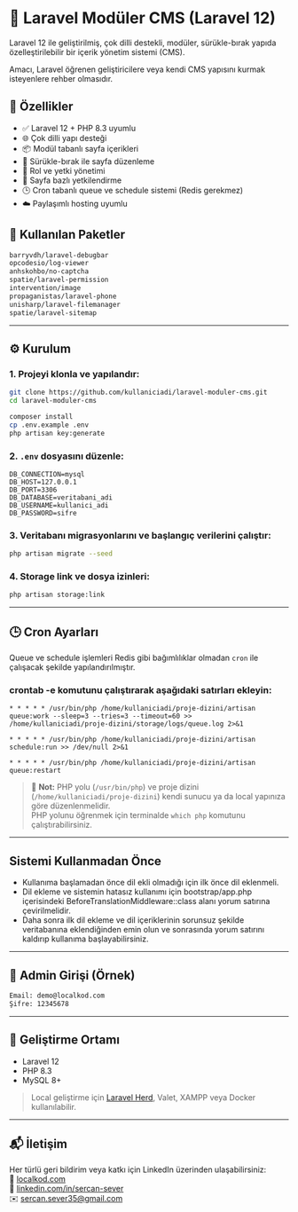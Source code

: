 
# 🧩 Laravel Modüler CMS (Laravel 12)

Laravel 12 ile geliştirilmiş, çok dilli destekli, modüler, sürükle-bırak yapıda özelleştirilebilir bir içerik yönetim sistemi (CMS).

Amacı, Laravel öğrenen geliştiricilere veya kendi CMS yapısını kurmak isteyenlere rehber olmasıdır.

## 🚀 Özellikler

- ✅ Laravel 12 + PHP 8.3 uyumlu
- 🌐 Çok dilli yapı desteği
- 📦 Modül tabanlı sayfa içerikleri
- 🔀 Sürükle-bırak ile sayfa düzenleme
- 🔐 Rol ve yetki yönetimi
- 🧾 Sayfa bazlı yetkilendirme
- 🕒 Cron tabanlı queue ve schedule sistemi (Redis gerekmez)
- ☁️ Paylaşımlı hosting uyumlu

## 🧰 Kullanılan Paketler

```bash
barryvdh/laravel-debugbar
opcodesio/log-viewer
anhskohbo/no-captcha
spatie/laravel-permission
intervention/image
propaganistas/laravel-phone
unisharp/laravel-filemanager
spatie/laravel-sitemap
```

---

## ⚙️ Kurulum

### 1. Projeyi klonla ve yapılandır:

```bash
git clone https://github.com/kullaniciadi/laravel-moduler-cms.git
cd laravel-moduler-cms

composer install
cp .env.example .env
php artisan key:generate
```

### 2. `.env` dosyasını düzenle:

```env
DB_CONNECTION=mysql
DB_HOST=127.0.0.1
DB_PORT=3306
DB_DATABASE=veritabani_adi
DB_USERNAME=kullanici_adi
DB_PASSWORD=sifre
```

### 3. Veritabanı migrasyonlarını ve başlangıç verilerini çalıştır:

```bash
php artisan migrate --seed
```

### 4. Storage link ve dosya izinleri:

```bash
php artisan storage:link
```

---

## 🕒 Cron Ayarları

Queue ve schedule işlemleri Redis gibi bağımlılıklar olmadan `cron` ile çalışacak şekilde yapılandırılmıştır.

### crontab -e komutunu çalıştırarak aşağıdaki satırları ekleyin:

```cron
* * * * * /usr/bin/php /home/kullaniciadi/proje-dizini/artisan queue:work --sleep=3 --tries=3 --timeout=60 >> /home/kullaniciadi/proje-dizini/storage/logs/queue.log 2>&1

* * * * * /usr/bin/php /home/kullaniciadi/proje-dizini/artisan schedule:run >> /dev/null 2>&1

* * * * * /usr/bin/php /home/kullaniciadi/proje-dizini/artisan queue:restart
```

> 📌 **Not:** PHP yolu (`/usr/bin/php`) ve proje dizini (`/home/kullaniciadi/proje-dizini`) kendi sunucu ya da local yapınıza göre düzenlenmelidir.  
PHP yolunu öğrenmek için terminalde `which php` komutunu çalıştırabilirsiniz.

---

## Sistemi Kullanmadan Önce

- Kullanıma başlamadan önce dil ekli olmadığı için ilk önce dil eklenmeli. 
- Dil ekleme ve sistemin hatasız kullanımı için bootstrap/app.php içerisindeki BeforeTranslationMiddleware::class alanı yorum satırına çevirilmelidir.
- Daha sonra ilk dil ekleme ve dil içeriklerinin sorunsuz şekilde veritabanına eklendiğinden emin olun ve sonrasında yorum satırını kaldırıp kullanıma başlayabilirsiniz.

---

## 🔐 Admin Girişi (Örnek)

```txt
Email: demo@localkod.com
Şifre: 12345678
```

---

## 🧪 Geliştirme Ortamı

- Laravel 12
- PHP 8.3
- MySQL 8+

> Local geliştirme için [Laravel Herd](https://herd.laravel.com/), Valet, XAMPP veya Docker kullanılabilir.

---

## 📬 İletişim

Her türlü geri bildirim veya katkı için LinkedIn üzerinden ulaşabilirsiniz:  
🔗 [localkod.com](https://localkod.com/tr)  
🔗 [linkedin.com/in/sercan-sever](https://www.linkedin.com/in/sercan-sever/)  
✉️ [sercan.sever35@gmail.com](mailto:sercan.sever35@gmail.com)
